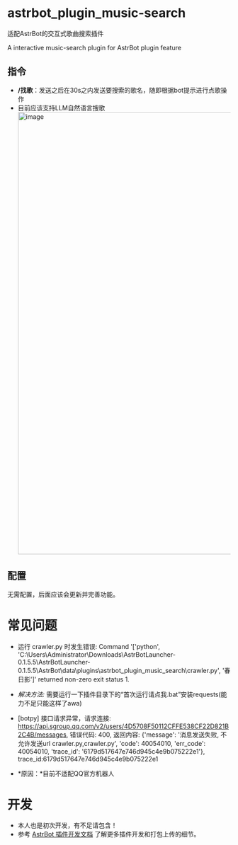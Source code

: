# astrbot_plugin_music-search

适配AstrBot的交互式歌曲搜索插件

A interactive music-search plugin for AstrBot plugin feature

## 指令

- **/找歌**：发送之后在30s之内发送要搜索的歌名，随即根据bot提示进行点歌操作
- 目前应该支持LLM自然语言搜歌
   <img width="1000" alt="image" src="https://github.com/Hazellol/vivo-50/blob/main/QQ20250212-034321.png">

## 配置

无需配置，后面应该会更新并完善功能。

# 常见问题
- 运行 crawler.py 时发生错误: Command '['python', 'C:\Users\Administrator\Downloads\AstrBotLauncher-0.1.5.5\AstrBotLauncher-0.1.5.5\AstrBot\data\plugins\astrbot_plugin_music_search\crawler.py', '春日影']' returned non-zero exit status 1.

- *解决方法:* 需要运行一下插件目录下的“首次运行请点我.bat”安装requests(能力不足只能这样了awa)

- [botpy] 接口请求异常，请求连接: https://api.sgroup.qq.com/v2/users/4D5708F50112CFFE538CF22D821B2C4B/messages, 错误代码: 400, 返回内容: {'message': '消息发送失败, 不允许发送url crawler.py,crawler.py', 'code': 40054010, 'err_code': 40054010, 'trace_id': '6179d517647e746d945c4e9b075222e1'}, trace_id:6179d517647e746d945c4e9b075222e1

- *原因：*目前不适配QQ官方机器人
# 开发

- 本人也是初次开发，有不足请包含！
- 参考 [AstrBot 插件开发文档](https://astrbot.soulter.top/dev/plugin.html) 了解更多插件开发和打包上传的细节。
